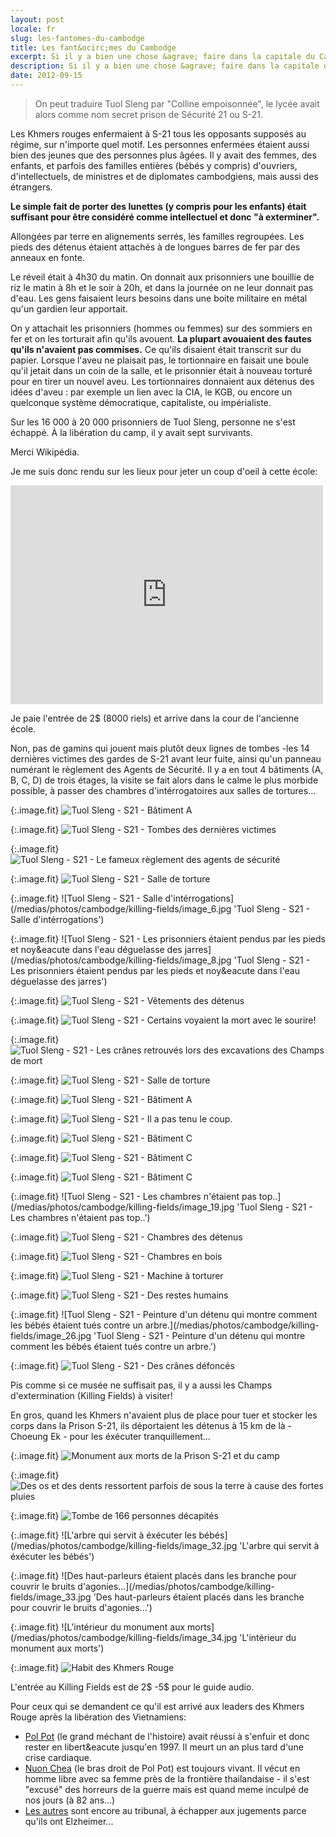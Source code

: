 ```yaml
---
layout: post
locale: fr
slug: les-fantomes-du-cambodge
title: Les fant&ocirc;mes du Cambodge
excerpt: Si il y a bien une chose &agrave; faire dans la capitale du Cambodge -Phnom Penh- c'est bien d'aller visiter l'&eacute;cole transform&eacute;e en centre de torture/prison, sous le r&eacute;gime des Khmers Rouge de 1975 &agrave; 1979, qui fut le lieu d'un massacre d'une vingtaine de milliers de personne.
description: Si il y a bien une chose &agrave; faire dans la capitale du Cambodge -Phnom Penh- c'est bien d'aller visiter l'&eacute;cole transform&eacute;e en centre de torture/prison, sous le r&eacute;gime des Khmers Rouge de 1975 &agrave; 1979, qui fut le lieu d'un massacre d'une vingtaine de milliers de personne.
date: 2012-09-15
---
```


> On peut traduire Tuol Sleng par &quot;Colline empoisonn&eacute;e&quot;, le lyc&eacute;e avait alors comme nom secret prison de S&eacute;curit&eacute; 21 ou S-21.

Les Khmers rouges enfermaient &agrave; S-21 tous les opposants suppos&eacute;s au r&eacute;gime, sur n'importe quel motif. Les personnes enferm&eacute;es &eacute;taient aussi bien des jeunes que des personnes plus &acirc;g&eacute;es. Il y avait des femmes, des enfants, et parfois des familles enti&egrave;res (b&eacute;b&eacute;s y compris) d'ouvriers, d'intellectuels, de ministres et de diplomates cambodgiens, mais aussi des &eacute;trangers.

**Le simple fait de porter des lunettes (y compris pour les enfants) &eacute;tait suffisant pour &ecirc;tre consid&eacute;r&eacute; comme intellectuel et donc &quot;&agrave; exterminer&quot;.**

Allong&eacute;es par terre en alignements serr&eacute;s, les familles regroup&eacute;es. Les pieds des d&eacute;tenus &eacute;taient attach&eacute;s &agrave; de longues barres de fer par des anneaux en fonte.

Le r&eacute;veil &eacute;tait &agrave; 4h30 du matin. On donnait aux prisonniers une bouillie de riz le matin &agrave; 8h et le soir &agrave; 20h, et dans la journ&eacute;e on ne leur donnait pas d'eau. Les gens faisaient leurs besoins dans une boite militaire en m&eacute;tal qu'un gardien leur apportait.

On y attachait les prisonniers (hommes ou femmes) sur des sommiers en fer et on les torturait afin qu'ils avouent. **La plupart avouaient des fautes qu'ils n'avaient pas commises.** Ce qu'ils disaient &eacute;tait transcrit sur du papier. Lorsque l'aveu ne plaisait pas, le tortionnaire en faisait une boule qu'il jetait dans un coin de la salle, et le prisonnier &eacute;tait &agrave; nouveau tortur&eacute; pour en tirer un nouvel aveu. Les tortionnaires donnaient aux d&eacute;tenus des id&eacute;es d'aveu : par exemple un lien avec la CIA, le KGB, ou encore un quelconque syst&egrave;me d&eacute;mocratique, capitaliste, ou imp&eacute;rialiste.

Sur les 16 000 &agrave; 20 000 prisonniers de Tuol Sleng, personne ne s'est &eacute;chapp&eacute;. &Agrave; la lib&eacute;ration du camp, il y avait sept survivants.</p>
Merci Wikip&eacute;dia.

Je me suis donc rendu sur les lieux pour jeter un coup d'oeil &agrave; cette &eacute;cole:

<iframe width="500" height="350" frameborder="0" scrolling="no" marginheight="0" marginwidth="0" src="https://maps.google.com/maps?q=tuol+sleng&amp;oe=utf-8&amp;aq=t&amp;client=firefox-a&amp;ie=UTF8&amp;hl=fr&amp;hq=tuol+sleng&amp;hnear=&amp;t=m&amp;ll=11.5494,104.917603&amp;spn=0.006295,0.006295&amp;output=embed"></iframe>

Je paie l'entr&eacute;e de 2$ (8000 riels) et arrive dans la cour de l'ancienne &eacute;cole.

Non, pas de gamins qui jouent mais plut&ocirc;t deux lignes de tombes -les 14 derni&egrave;res victimes des gardes de S-21 avant leur fuite, ainsi qu'un panneau num&eacute;rant le r&egrave;glement des Agents de S&eacute;curit&eacute;.
Il y a en tout 4 b&acirc;timents (A, B, C, D) de trois &eacute;tages, la visite se fait alors dans le calme le plus morbide possible, &agrave; passer des chambres d'int&eacute;rrogatoires aux salles de tortures...

{:.image.fit}
![Tuol Sleng - S21 - B&acirc;timent A](/medias/photos/cambodge/killing-fields/image_1.jpg 'Tuol Sleng - S21 - B&acirc;timent A')

{:.image.fit}
![Tuol Sleng - S21 - Tombes des derni&egrave;res victimes](/medias/photos/cambodge/killing-fields/image_3.jpg 'Tuol Sleng - S21 - Tombes des derni&egrave;res victimes')

{:.image.fit}
![Tuol Sleng - S21 - Le fameux r&egrave;glement des agents de s&eacute;curit&eacute;](/medias/photos/cambodge/killing-fields/image_4.jpg 'Tuol Sleng - S21 - Le fameux r&egrave;glement des agents de s&eacute;curit&eacute;')

{:.image.fit}
![Tuol Sleng - S21 - Salle de torture](/medias/photos/cambodge/killing-fields/image_5.jpg 'Tuol Sleng - S21 - Salle de torture')

{:.image.fit}
![Tuol Sleng - S21 - Salle d'int&eacute;rrogations](/medias/photos/cambodge/killing-fields/image_6.jpg 'Tuol Sleng - S21 - Salle d'int&eacute;rrogations')

{:.image.fit}
![Tuol Sleng - S21 - Les prisonniers &eacute;taient pendus par les pieds et noy&eacute dans l'eau d&eacute;guelasse des jarres](/medias/photos/cambodge/killing-fields/image_8.jpg 'Tuol Sleng - S21 - Les prisonniers &eacute;taient pendus par les pieds et noy&eacute dans l'eau d&eacute;guelasse des jarres')

{:.image.fit}
![Tuol Sleng - S21 - V&ecirc;tements des d&eacute;tenus](/medias/photos/cambodge/killing-fields/image_9.jpg 'Tuol Sleng - S21 - V&ecirc;tements des d&eacute;tenus')

{:.image.fit}
![Tuol Sleng - S21 - Certains voyaient la mort avec le sourire!](/medias/photos/cambodge/killing-fields/image_10.jpg 'Tuol Sleng - S21 - Certains voyaient la mort avec le sourire!')

{:.image.fit}
![Tuol Sleng - S21 - Les cr&acirc;nes retrouv&eacute;s lors des excavations des Champs de mort](/medias/photos/cambodge/killing-fields/image_11.jpg 'Tuol Sleng - S21 - Les cr&acirc;nes retrouv&eacute;s lors des excavations des Champs de mort')

{:.image.fit}
![Tuol Sleng - S21 - Salle de torture](/medias/photos/cambodge/killing-fields/image_13.jpg 'Tuol Sleng - S21 - Salle de torture')

{:.image.fit}
![Tuol Sleng - S21 - B&acirc;timent A](/medias/photos/cambodge/killing-fields/image_14.jpg 'Tuol Sleng - S21 - B&acirc;timent A')

{:.image.fit}
![Tuol Sleng - S21 - Il a pas tenu le coup.](/medias/photos/cambodge/killing-fields/image_15.jpg 'Tuol Sleng - S21 - Il a pas tenu le coup.')

{:.image.fit}
![Tuol Sleng - S21 - B&acirc;timent C](/medias/photos/cambodge/killing-fields/image_16.jpg 'Tuol Sleng - S21 - B&acirc;timent C')

{:.image.fit}
![Tuol Sleng - S21 - B&acirc;timent C](/medias/photos/cambodge/killing-fields/image_17.jpg 'Tuol Sleng - S21 - B&acirc;timent C')

{:.image.fit}
![Tuol Sleng - S21 - B&acirc;timent C](/medias/photos/cambodge/killing-fields/image_18.jpg 'Tuol Sleng - S21 - B&acirc;timent C')

{:.image.fit}
![Tuol Sleng - S21 - Les chambres n'&eacute;taient pas top..](/medias/photos/cambodge/killing-fields/image_19.jpg 'Tuol Sleng - S21 - Les chambres n'&eacute;taient pas top..')

{:.image.fit}
![Tuol Sleng - S21 - Chambres des d&eacute;tenus](/medias/photos/cambodge/killing-fields/image_20.jpg 'Tuol Sleng - S21 - Chambres des d&eacute;tenus')

{:.image.fit}
![Tuol Sleng - S21 - Chambres en bois](/medias/photos/cambodge/killing-fields/image_23.jpg 'Tuol Sleng - S21 - Chambres en bois')

{:.image.fit}
![Tuol Sleng - S21 - Machine &agrave; torturer](/medias/photos/cambodge/killing-fields/image_24.jpg 'Tuol Sleng - S21 - Machine &agrave; torturer')

{:.image.fit}
![Tuol Sleng - S21 - Des restes humains](/medias/photos/cambodge/killing-fields/image_25.jpg 'Tuol Sleng - S21 - Des restes humains')

{:.image.fit}
![Tuol Sleng - S21 - Peinture d'un d&eacute;tenu qui montre comment les b&eacute;b&eacute;s &eacute;taient tu&eacute;s contre un arbre.](/medias/photos/cambodge/killing-fields/image_26.jpg 'Tuol Sleng - S21 - Peinture d'un d&eacute;tenu qui montre comment les b&eacute;b&eacute;s &eacute;taient tu&eacute;s contre un arbre.')

{:.image.fit}
![Tuol Sleng - S21 - Des cr&acirc;nes d&eacute;fonc&eacute;s](/medias/photos/cambodge/killing-fields/image_27.jpg 'Tuol Sleng - S21 - Des cr&acirc;nes d&eacute;fonc&eacute;s')

Pis comme si ce mus&eacute;e ne suffisait pas, il y a aussi les Champs d'extermination (Killing Fields) &agrave; visiter!

En gros, quand les Khmers n'avaient plus de place pour tuer et stocker les corps dans la Prison S-21, ils d&eacute;portaient les d&eacute;tenus &agrave; 15 km de l&agrave; - Choeung Ek - pour les &eacute;x&eacute;cuter tranquillement...</p>

{:.image.fit}
![Monument aux morts de la Prison S-21 et du camp](/medias/photos/cambodge/killing-fields/image_29.jpg 'Monument aux morts de la Prison S-21 et du camp')

{:.image.fit}
![Des os et des dents ressortent parfois de sous la terre &agrave; cause des fortes pluies](/medias/photos/cambodge/killing-fields/image_30.jpg 'Des os et des dents ressortent parfois de sous la terre &agrave; cause des fortes pluies')

{:.image.fit}
![Tombe de 166 personnes d&eacute;capit&eacute;s](/medias/photos/cambodge/killing-fields/image_31.jpg 'Tombe de 166 personnes d&eacute;capit&eacute;s')

{:.image.fit}
![L'arbre qui servit &agrave; &eacute;x&eacute;cuter les b&eacute;b&eacute;s](/medias/photos/cambodge/killing-fields/image_32.jpg 'L'arbre qui servit &agrave; &eacute;x&eacute;cuter les b&eacute;b&eacute;s')

{:.image.fit}
![Des haut-parleurs &eacute;taient plac&eacute;s dans les branche pour couvrir le bruits d'agonies...](/medias/photos/cambodge/killing-fields/image_33.jpg 'Des haut-parleurs &eacute;taient plac&eacute;s dans les branche pour couvrir le bruits d'agonies...')

{:.image.fit}
![L'int&eacute;rieur du monument aux morts](/medias/photos/cambodge/killing-fields/image_34.jpg 'L'int&eacute;rieur du monument aux morts')

{:.image.fit}
![Habit des Khmers Rouge](/medias/photos/cambodge/killing-fields/image_35.jpg 'Habit des Khmers Rouge')

L'entr&eacute;e au Killing Fields est de 2$ -5$ pour le guide audio.

Pour ceux qui se demandent ce qu'il est arriv&eacute; aux leaders des Khmers Rouge apr&egrave;s la lib&eacute;ration des Vietnamiens:

- [Pol Pot](http://fr.wikipedia.org/wiki/Pol_Pot) (le grand m&eacute;chant de l'histoire) avait r&eacute;ussi &agrave; s'enfuir et donc rester en libert&eacute jusqu'en 1997. Il meurt un an plus tard d'une crise cardiaque.
- [Nuon Chea](http://fr.wikipedia.org/wiki/Nuon_Chea) (le bras droit de Pol Pot) est toujours vivant. Il v&eacute;cut en homme libre avec sa femme pr&egrave;s de la fronti&egrave;re thailandaise - il s'est "excus&eacute;" des horreurs de la guerre mais est quand meme inculp&eacute; de nos jours (&agrave; 82 ans...)
- [Les autres](http://www.bbc.co.uk/news/world-asia-19582627) sont encore au tribunal, &agrave; &eacute;chapper aux jugements parce qu'ils ont Elzheimer...
